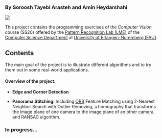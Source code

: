 

### By Soroosh Tayebi Arasteh and Amin Heydarshahi

[![](https://img.shields.io/badge/contributions-welcome-brightgreen.svg?style=flat)](https://github.com/starasteh/cv_course/pulls)

This project contains the programming exercises of the *Computer Vision* course (SS20) offered by the [Pattern Recognition Lab (LME)](https://lme.tf.fau.de/) of the [Computer Science Department](https://www.informatik.uni-erlangen.de/) at [University of Erlangen-Nuremberg (FAU)](https://www.fau.eu/).

## Contents

The main goal of the project is to illustrate different algorithms and to try them out in some real-world applications.

#### Overview of the project:

- **Edge and Corner Detection**

- **Panorama Stitching**: Including [ORB](http://www.willowgarage.com/sites/default/files/orb_final.pdf) Feature Matching using 2-Nearest Neighbor Search with Outlier Removing, a homography that transforms the image plane of one camera
to the image plane of an other camera, and RANSAC algorithm.

### In progress...

